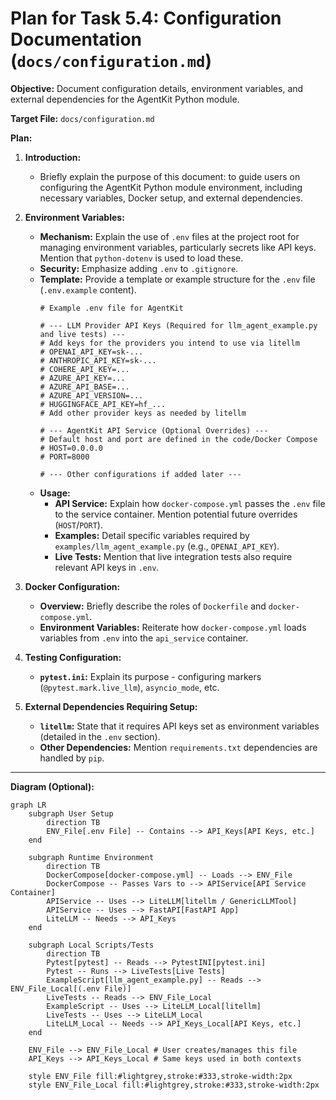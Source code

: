 # Plan for Task 5.4: Configuration Documentation (`docs/configuration.md`)

**Objective:** Document configuration details, environment variables, and external dependencies for the AgentKit Python module.

**Target File:** `docs/configuration.md`

**Plan:**

1.  **Introduction:**
    *   Briefly explain the purpose of this document: to guide users on configuring the AgentKit Python module environment, including necessary variables, Docker setup, and external dependencies.

2.  **Environment Variables:**
    *   **Mechanism:** Explain the use of `.env` files at the project root for managing environment variables, particularly secrets like API keys. Mention that `python-dotenv` is used to load these.
    *   **Security:** Emphasize adding `.env` to `.gitignore`.
    *   **Template:** Provide a template or example structure for the `.env` file (`.env.example` content).
        ```plaintext
        # Example .env file for AgentKit

        # --- LLM Provider API Keys (Required for llm_agent_example.py and live tests) ---
        # Add keys for the providers you intend to use via litellm
        # OPENAI_API_KEY=sk-...
        # ANTHROPIC_API_KEY=sk-...
        # COHERE_API_KEY=...
        # AZURE_API_KEY=...
        # AZURE_API_BASE=...
        # AZURE_API_VERSION=...
        # HUGGINGFACE_API_KEY=hf_...
        # Add other provider keys as needed by litellm

        # --- AgentKit API Service (Optional Overrides) ---
        # Default host and port are defined in the code/Docker Compose
        # HOST=0.0.0.0
        # PORT=8000

        # --- Other configurations if added later ---
        ```
    *   **Usage:**
        *   **API Service:** Explain how `docker-compose.yml` passes the `.env` file to the service container. Mention potential future overrides (`HOST`/`PORT`).
        *   **Examples:** Detail specific variables required by `examples/llm_agent_example.py` (e.g., `OPENAI_API_KEY`).
        *   **Live Tests:** Mention that live integration tests also require relevant API keys in `.env`.

3.  **Docker Configuration:**
    *   **Overview:** Briefly describe the roles of `Dockerfile` and `docker-compose.yml`.
    *   **Environment Variables:** Reiterate how `docker-compose.yml` loads variables from `.env` into the `api_service` container.

4.  **Testing Configuration:**
    *   **`pytest.ini`:** Explain its purpose - configuring markers (`@pytest.mark.live_llm`), `asyncio_mode`, etc.

5.  **External Dependencies Requiring Setup:**
    *   **`litellm`:** State that it requires API keys set as environment variables (detailed in the `.env` section).
    *   **Other Dependencies:** Mention `requirements.txt` dependencies are handled by `pip`.

---

**Diagram (Optional):**

```mermaid
graph LR
    subgraph User Setup
        direction TB
        ENV_File[.env File] -- Contains --> API_Keys[API Keys, etc.]
    end

    subgraph Runtime Environment
        direction TB
        DockerCompose[docker-compose.yml] -- Loads --> ENV_File
        DockerCompose -- Passes Vars to --> APIService[API Service Container]
        APIService -- Uses --> LiteLLM[litellm / GenericLLMTool]
        APIService -- Uses --> FastAPI[FastAPI App]
        LiteLLM -- Needs --> API_Keys
    end

    subgraph Local Scripts/Tests
        direction TB
        Pytest[pytest] -- Reads --> PytestINI[pytest.ini]
        Pytest -- Runs --> LiveTests[Live Tests]
        ExampleScript[llm_agent_example.py] -- Reads --> ENV_File_Local[(.env File)]
        LiveTests -- Reads --> ENV_File_Local
        ExampleScript -- Uses --> LiteLLM_Local[litellm]
        LiveTests -- Uses --> LiteLLM_Local
        LiteLLM_Local -- Needs --> API_Keys_Local[API Keys, etc.]
    end

    ENV_File --> ENV_File_Local # User creates/manages this file
    API_Keys --> API_Keys_Local # Same keys used in both contexts

    style ENV_File fill:#lightgrey,stroke:#333,stroke-width:2px
    style ENV_File_Local fill:#lightgrey,stroke:#333,stroke-width:2px